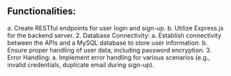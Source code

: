 ## Functionalities:
a. Create RESTful endpoints for user login and sign-up.
b. Utilize Express.js for the backend server.
2. Database Connectivity:
a. Establish connectivity between the APIs and a MySQL database to store user
information.
b. Ensure proper handling of user data, including password encryption.
3. Error Handling:
a. Implement error handling for various scenarios (e.g., invalid credentials, duplicate
email during sign-up).

